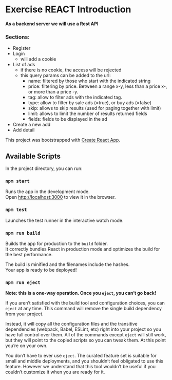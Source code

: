 # Exercise REACT Introduction

**As a backend server we will use a Rest API**

### Sections:
* Register
* Login 
  * will add a cookie
* List of ads 
  * if there is no cookie, the access will be rejected
  * this query params can be added to the url:
    - name: filtered by those who start with the indicated string
    - price: filtering by price. Between a range x-y, less than a price x-, or more than a price -y.
    - tag: allow to filter ads with the indicated tag.
    - type: allow to filter by sale ads (=true), or buy ads (=false)
    - skip: allows to skip results (used for paging together with limit)
    - limit: allows to limit the number of results returned fields
    - fields: fields to be displayed in the ad
* Create a new add
* Add detail

This project was bootstrapped with [Create React App](https://github.com/facebook/create-react-app).

## Available Scripts

In the project directory, you can run:

### `npm start`

Runs the app in the development mode.<br />
Open [http://localhost:3000](http://localhost:3000) to view it in the browser.

### `npm test`

Launches the test runner in the interactive watch mode.<br />

### `npm run build`

Builds the app for production to the `build` folder.<br />
It correctly bundles React in production mode and optimizes the build for the best performance.

The build is minified and the filenames include the hashes.<br />
Your app is ready to be deployed!

### `npm run eject`

**Note: this is a one-way operation. Once you `eject`, you can’t go back!**

If you aren’t satisfied with the build tool and configuration choices, you can `eject` at any time. This command will remove the single build dependency from your project.

Instead, it will copy all the configuration files and the transitive dependencies (webpack, Babel, ESLint, etc) right into your project so you have full control over them. All of the commands except `eject` will still work, but they will point to the copied scripts so you can tweak them. At this point you’re on your own.

You don’t have to ever use `eject`. The curated feature set is suitable for small and middle deployments, and you shouldn’t feel obligated to use this feature. However we understand that this tool wouldn’t be useful if you couldn’t customize it when you are ready for it.

